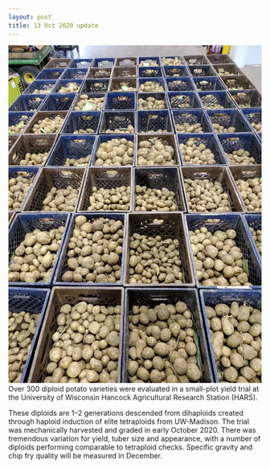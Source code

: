 ```yaml
---
layout: post
title: 13 Oct 2020 update
---
```

![Potatoes][potatoes]
Over 300 diploid potato varieties were evaluated in a small-plot yield trial at the University of Wisconsin Hancock Agricultural Research Station (HARS).

These diploids are 1–2 generations descended from dihaploids created through haploid induction of elite tetraploids from UW-Madison. The trial was mechanically harvested and graded in early October 2020. There was tremendous variation for yield, tuber size and appearance, with a number of diploids performing comparable to tetraploid checks. Specific gravity and chip fry quality will be measured in December.

[potatoes]: /harvested_diploids.jpeg
